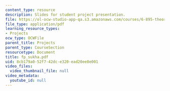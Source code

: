```yaml
---
content_type: resource
description: Slides for student project presentation.
file: https://ol-ocw-studio-app-qa.s3.amazonaws.com/courses/6-895-theory-of-parallel-systems-sma-5509-fall-2003/8cb179a052f742dce320ead20ee8e001_fp_sukha.pdf
file_type: application/pdf
learning_resource_types:
- Projects
ocw_type: OCWFile
parent_title: Projects
parent_type: CourseSection
resourcetype: Document
title: fp_sukha.pdf
uid: 8cb179a0-52f7-42dc-e320-ead20ee8e001
video_files:
  video_thumbnail_file: null
video_metadata:
  youtube_id: null
---
```

